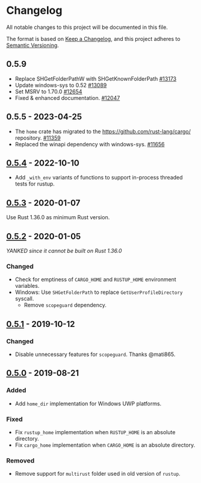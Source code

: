# Changelog
All notable changes to this project will be documented in this file.

The format is based on [Keep a Changelog](https://keepachangelog.com/en/1.0.0/),
and this project adheres to [Semantic Versioning](https://semver.org/spec/v2.0.0.html).

## 0.5.9

- Replace SHGetFolderPathW with SHGetKnownFolderPath
  [#13173](https://github.com/rust-lang/cargo/pull/13173)
- Update windows-sys to 0.52
  [#13089](https://github.com/rust-lang/cargo/pull/13089)
- Set MSRV to 1.70.0
  [#12654](https://github.com/rust-lang/cargo/pull/12654)
- Fixed & enhanced documentation.
  [#12047](https://github.com/rust-lang/cargo/pull/12047)

## 0.5.5 - 2023-04-25
- The `home` crate has migrated to the <https://github.com/rust-lang/cargo/> repository.
  [#11359](https://github.com/rust-lang/cargo/pull/11359)
- Replaced the winapi dependency with windows-sys.
  [#11656](https://github.com/rust-lang/cargo/pull/11656)

## [0.5.4] - 2022-10-10
- Add `_with_env` variants of functions to support in-process threaded tests for
  rustup.

## [0.5.3] - 2020-01-07

Use Rust 1.36.0 as minimum Rust version.

## [0.5.2] - 2020-01-05

*YANKED since it cannot be built on Rust 1.36.0*

### Changed
- Check for emptiness of `CARGO_HOME` and `RUSTUP_HOME` environment variables.
- Windows: Use `SHGetFolderPath` to replace `GetUserProfileDirectory` syscall.
  * Remove `scopeguard` dependency.

## [0.5.1] - 2019-10-12
### Changed
- Disable unnecessary features for `scopeguard`. Thanks @mati865.

## [0.5.0] - 2019-08-21
### Added
- Add `home_dir` implementation for Windows UWP platforms.

### Fixed
- Fix `rustup_home` implementation when `RUSTUP_HOME` is an absolute directory.
- Fix `cargo_home` implementation when `CARGO_HOME` is an absolute directory.

### Removed
- Remove support for `multirust` folder used in old version of `rustup`.

[0.5.4]: https://github.com/brson/home/compare/v0.5.3...v0.5.4
[0.5.3]: https://github.com/brson/home/compare/v0.5.2...v0.5.3
[0.5.2]: https://github.com/brson/home/compare/v0.5.1...v0.5.2
[0.5.1]: https://github.com/brson/home/compare/v0.5.0...v0.5.1
[0.5.0]: https://github.com/brson/home/compare/0.4.2...v0.5.0

